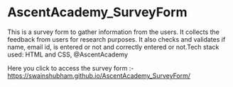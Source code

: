 # AscentAcademy_SurveyForm
This is a survey form to gather information from the users. It collects the feedback from users for research purposes. It also checks and validates if name, email id, is entered or not and correctly entered or not.Tech stack used: HTML and CSS, @AscentAcademy


Here you click to access the survey form :-   https://swainshubham.github.io/AscentAcademy_SurveyForm/
